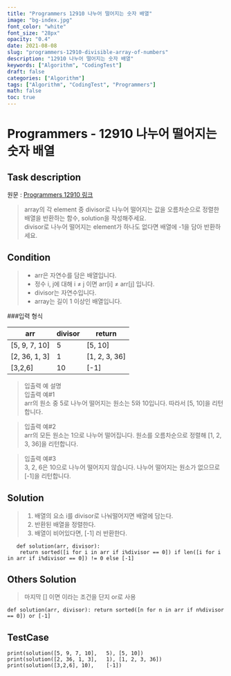 ```yaml
---
title: "Programmers 12910 나누어 떨어지는 숫자 배열"
image: "bg-index.jpg"
font_color: "white"
font_size: "28px"
opacity: "0.4"
date: 2021-08-08
slug: "programmers-12910-divisible-array-of-numbers"
description: "12910 나누어 떨어지는 숫자 배열"
keywords: ["Algorithm", "CodingTest"]
draft: false
categories: ["Algorithm"]
tags: ["Algorithm", "CodingTest", "Programmers"]
math: false
toc: true
---
```


# Programmers - 12910 나누어 떨어지는 숫자 배열

## Task description

원문 : <a href="https://programmers.co.kr/learn/courses/30/lessons/12910">Programmers 12910 링크</a>

>array의 각 element 중 divisor로 나누어 떨어지는 값을 오름차순으로 정렬한 배열을 반환하는 함수, solution을 작성해주세요.<br>
divisor로 나누어 떨어지는 element가 하나도 없다면 배열에 -1을 담아 반환하세요.



## Condition
>- arr은 자연수를 담은 배열입니다.
>- 정수 i, j에 대해 i ≠ j 이면 arr[i] ≠ arr[j] 입니다.
>- divisor는 자연수입니다.
>- array는 길이 1 이상인 배열입니다.

###입력 형식

arr	|divisor|	return
---|---|---
[5, 9, 7, 10] |	5|	[5, 10]
[2, 36, 1, 3] |	1|	[1, 2, 3, 36]
[3,2,6]	| 10|	[-1]

>입출력 예 설명<br>
입출력 예#1 <br>
arr의 원소 중 5로 나누어 떨어지는 원소는 5와 10입니다. 따라서 [5, 10]을 리턴합니다.

>입출력 예#2<br>
arr의 모든 원소는 1으로 나누어 떨어집니다. 원소를 오름차순으로 정렬해 [1, 2, 3, 36]을 리턴합니다.

>입출력 예#3<br>
3, 2, 6은 10으로 나누어 떨어지지 않습니다. 나누어 떨어지는 원소가 없으므로 [-1]을 리턴합니다.

## Solution 
> 1. 배열의 요소 i를 divisor로 나눠떨어지면 배열에 담는다.
> 2. 반환된 배열을 정렬한다.
> 3. 배열이 비어있다면, [-1] 러 반환한다.


```
   def solution(arr, divisor):
    return sorted([i for i in arr if i%divisor == 0]) if len([i for i in arr if i%divisor == 0]) != 0 else [-1]

```

## Others Solution 
>마지막 [] 이면 이라는 조건을 단지 or로 사용

```
def solution(arr, divisor): return sorted([n for n in arr if n%divisor == 0]) or [-1]

```

## TestCase
```
print(solution([5, 9, 7, 10],	5),	[5, 10])
print(solution([2, 36, 1, 3],	1),	[1, 2, 3, 36])
print(solution([3,2,6],	10),	[-1])

```
